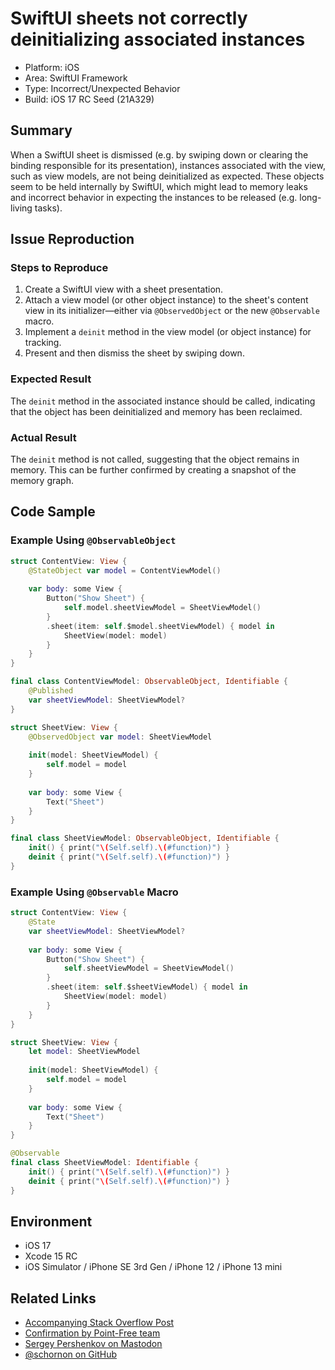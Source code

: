 # SwiftUI sheets not correctly deinitializing associated instances

- Platform: iOS
- Area: SwiftUI Framework
- Type: Incorrect/Unexpected Behavior
- Build: iOS 17 RC Seed (21A329)

## Summary

When a SwiftUI sheet is dismissed (e.g. by swiping down or clearing the binding responsible for its presentation), instances associated with the view, such as view models, are not being deinitialized as expected. These objects seem to be held internally by SwiftUI, which might lead to memory leaks and incorrect behavior in expecting the instances to be released (e.g. long-living tasks).

## Issue Reproduction

### Steps to Reproduce

1. Create a SwiftUI view with a sheet presentation.
2. Attach a view model (or other object instance) to the sheet's content view in its initializer—either via `@ObservedObject` or the new `@Observable` macro.
3. Implement a `deinit` method in the view model (or object instance) for tracking.
4. Present and then dismiss the sheet by swiping down.

### Expected Result

The `deinit` method in the associated instance should be called, indicating that the object has been deinitialized and memory has been reclaimed.

### Actual Result

The `deinit` method is not called, suggesting that the object remains in memory. This can be further confirmed by creating a snapshot of the memory graph.

## Code Sample

### Example Using `@ObservableObject`

```swift
struct ContentView: View {
    @StateObject var model = ContentViewModel()
    
    var body: some View {
        Button("Show Sheet") {
            self.model.sheetViewModel = SheetViewModel()
        }
        .sheet(item: self.$model.sheetViewModel) { model in
            SheetView(model: model)
        }
    }
}

final class ContentViewModel: ObservableObject, Identifiable {
    @Published
    var sheetViewModel: SheetViewModel?
}

struct SheetView: View {
    @ObservedObject var model: SheetViewModel
    
    init(model: SheetViewModel) {
        self.model = model
    }
    
    var body: some View {
        Text("Sheet")
    }
}

final class SheetViewModel: ObservableObject, Identifiable {
    init() { print("\(Self.self).\(#function)") }
    deinit { print("\(Self.self).\(#function)") }
}
```

### Example Using `@Observable` Macro

```swift
struct ContentView: View {
    @State
    var sheetViewModel: SheetViewModel?
    
    var body: some View {
        Button("Show Sheet") {
            self.sheetViewModel = SheetViewModel()
        }
        .sheet(item: self.$sheetViewModel) { model in
            SheetView(model: model)
        }
    }
}

struct SheetView: View {
    let model: SheetViewModel
    
    init(model: SheetViewModel) {
        self.model = model
    }
    
    var body: some View {
        Text("Sheet")
    }
}

@Observable
final class SheetViewModel: Identifiable {
    init() { print("\(Self.self).\(#function)") }
    deinit { print("\(Self.self).\(#function)") }
}
```

## Environment

- iOS 17
- Xcode 15 RC
- iOS Simulator / iPhone SE 3rd Gen / iPhone 12 / iPhone 13 mini

## Related Links

- [Accompanying Stack Overflow Post](https://stackoverflow.com/questions/77098992/swiftui-sheets-not-correctly-deinitializing-associated-instances)
- [Confirmation by Point-Free team](https://pointfreecommunity.slack.com/archives/C04L7QT8L2Y/p1694628396518809?thread_ts=1694628096.065059&cid=C04L7QT8L2Y)
- [Sergey Pershenkov on Mastodon](https://mas.to/@okla/110915814130579266)
- [@schornon on GitHub](https://github.com/schornon/PresentationDetentsLeak/issues/1)
